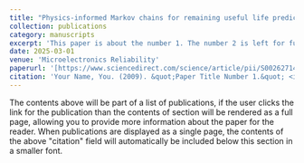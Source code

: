```yaml
---
title: "Physics-informed Markov chains for remaining useful life prediction of wire bonds in power electronic modules"
collection: publications
category: manuscripts
excerpt: 'This paper is about the number 1. The number 2 is left for future work.'
date: 2025-03-01
venue: 'Microelectronics Reliability'
paperurl: '[https://www.sciencedirect.com/science/article/pii/S0026271425000575](https://www.sciencedirect.com/science/article/pii/S0026271425000575)'
citation: 'Your Name, You. (2009). &quot;Paper Title Number 1.&quot; <i>Journal 1</i>. 1(1).'
---
```


The contents above will be part of a list of publications, if the user clicks the link for the publication than the contents of section will be rendered as a full page, allowing you to provide more information about the paper for the reader. When publications are displayed as a single page, the contents of the above "citation" field will automatically be included below this section in a smaller font.
